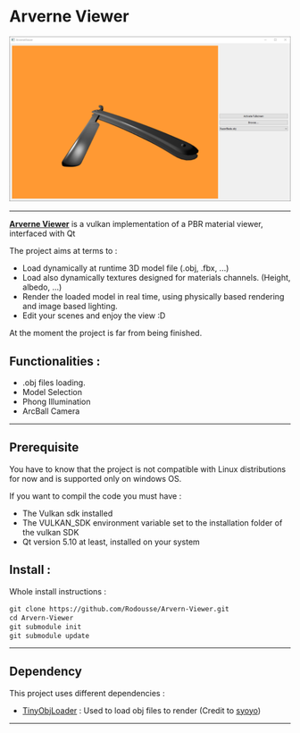 # Arverne Viewer
 <img src="./ArverneViewer.PNG" width="1024">


---

<b><u>Arverne Viewer</u></b> is a vulkan implementation of a PBR material viewer, interfaced with Qt

The project aims at terms to :
- Load dynamically at runtime 3D model file (.obj, .fbx, ...)
- Load also dynamically textures designed for materials channels. (Height, albedo, ...)
- Render the loaded model in real time, using physically based rendering and image based lighting.
- Edit your scenes and enjoy the view :D 

At the moment the project is far from being finished.

## Functionalities :
- .obj files loading.
- Model Selection
- Phong Illumination
- ArcBall Camera

---
## Prerequisite 

You have to know that the project is not compatible with Linux distributions for now and is supported only on windows OS. 

If you want to compil the code you must have :
- The Vulkan sdk installed
- The VULKAN_SDK environment variable set to the installation folder of the vulkan SDK
- Qt version 5.10 at least, installed on your system

## Install :

Whole install instructions :

```
git clone https://github.com/Rodousse/Arvern-Viewer.git
cd Arvern-Viewer
git submodule init
git submodule update
```

--- 
## Dependency

This project uses different dependencies :

- [TinyObjLoader](https://github.com/syoyo/tinyobjloader.git) : Used to load obj files to render (Credit to [syoyo](https://github.com/syoyo))

---
